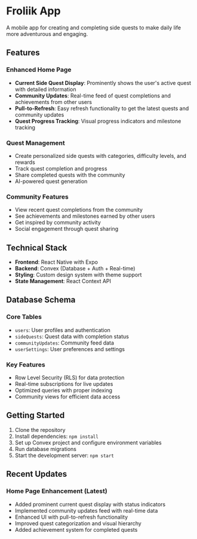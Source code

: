 # Froliik App

A mobile app for creating and completing side quests to make daily life more adventurous and engaging.

## Features

### Enhanced Home Page

- **Current Side Quest Display**: Prominently shows the user's active quest with detailed information
- **Community Updates**: Real-time feed of quest completions and achievements from other users
- **Pull-to-Refresh**: Easy refresh functionality to get the latest quests and community updates
- **Quest Progress Tracking**: Visual progress indicators and milestone tracking

### Quest Management

- Create personalized side quests with categories, difficulty levels, and rewards
- Track quest completion and progress
- Share completed quests with the community
- AI-powered quest generation

### Community Features

- View recent quest completions from the community
- See achievements and milestones earned by other users
- Get inspired by community activity
- Social engagement through quest sharing

## Technical Stack

- **Frontend**: React Native with Expo
- **Backend**: Convex (Database + Auth + Real-time)
- **Styling**: Custom design system with theme support
- **State Management**: React Context API

## Database Schema

### Core Tables

- `users`: User profiles and authentication
- `sideQuests`: Quest data with completion status
- `communityUpdates`: Community feed data
- `userSettings`: User preferences and settings

### Key Features

- Row Level Security (RLS) for data protection
- Real-time subscriptions for live updates
- Optimized queries with proper indexing
- Community views for efficient data access

## Getting Started

1. Clone the repository
2. Install dependencies: `npm install`
3. Set up Convex project and configure environment variables
4. Run database migrations
5. Start the development server: `npm start`

## Recent Updates

### Home Page Enhancement (Latest)

- Added prominent current quest display with status indicators
- Implemented community updates feed with real-time data
- Enhanced UI with pull-to-refresh functionality
- Improved quest categorization and visual hierarchy
- Added achievement system for completed quests
